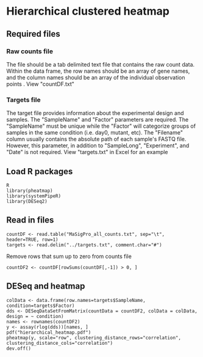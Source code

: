 # Hierarchical clustered heatmap
## Required files

### Raw counts file
The file should be a tab delimited text file that contains the raw count data. Within the data frame, the row names should be an array of gene names, and the column names should be an array of the individual observation points . View "countDF.txt"

### Targets file
The target file provides information about the experimental design and samples. The "SampleName" and "Factor" parameters are required. The "SampleName" must be unique while the "Factor" will categorize groups of samples in the same condition (i.e. day0, mutant, etc). The "Filename" column usually contains the absolute path of each sample's FASTQ file. However, this parameter, in addition to "SampleLong", "Experiment", and "Date" is not required. View "targets.txt" in Excel for an example

## Load R packages
```
R
library(pheatmap)
library(systemPipeR)
library(DESeq2)
```

## Read in files
```
countDF <- read.table("MaSigPro_all_counts.txt", sep="\t", header=TRUE, row=1)
targets <- read.delim("../targets.txt", comment.char="#")
```

Remove rows that sum up to zero from counts file
```
countDF2 <- countDF[rowSums(countDF[,-1]) > 0, ]
```
## DESeq and heatmap
```
colData <- data.frame(row.names=targets$SampleName, condition=targets$Factor)
dds <- DESeqDataSetFromMatrix(countData = countDF2, colData = colData, design = ~ condition)
names <- rownames(countDF2)
y <- assay(rlog(dds))[names, ]
pdf("hierarchical_heatmap.pdf")
pheatmap(y, scale="row", clustering_distance_rows="correlation", clustering_distance_cols="correlation")
dev.off()

```
